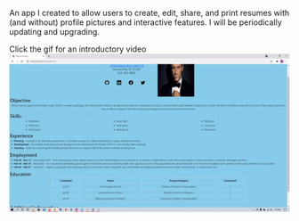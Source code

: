 An app I created to allow users to create, edit, share, and print resumes with (and without) profile pictures and interactive features. I will be periodically updating and upgrading.

Click the gif for an introductory video
[![Intro Video](ezgif.com-gif-maker.gif)](https://www.youtube.com/watch?v=QpEm8mE0v74)